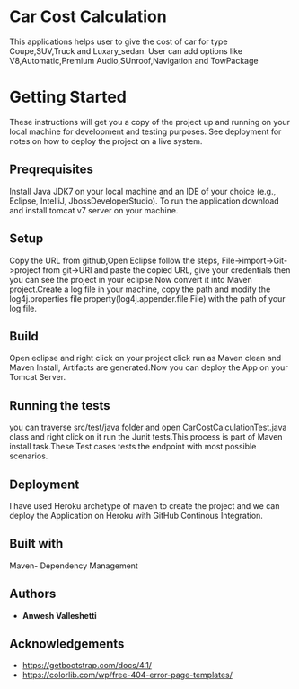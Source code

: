 # Car Cost Calculation
This applications helps user to give the cost of car for type Coupe,SUV,Truck and Luxary_sedan. User can add options like V8,Automatic,Premium Audio,SUnroof,Navigation and TowPackage
# Getting Started
These instructions will get you a copy of the project up and running on your local machine for development and testing purposes. See deployment for notes on how to deploy the project on a live system.
## Preqrequisites ##
Install Java JDK7 on your local machine and an IDE of your choice (e.g., Eclipse, IntelliJ, JbossDeveloperStudio). To run the application download and install tomcat v7 server on your machine.
## Setup ###
Copy the URL from github,Open Eclipse follow the steps, File->import->Git->project from git->URI and paste the copied URL, give your credentials then you can see the project in your eclipse.Now convert it into Maven project.Create a log file in your machine, copy the path and modify the log4j.properties file property(log4j.appender.file.File) with the path of your log file.  
## Build ##
Open eclipse and right click on your project click run as Maven clean and Maven Install, Artifacts are generated.Now you can deploy the App on your Tomcat Server.
## Running the tests ##
you can traverse src/test/java folder and open CarCostCalculationTest.java class and right click on it run the Junit tests.This process is part of Maven install task.These Test cases tests the endpoint with most possible scenarios.
## Deployment ##
I have used Heroku archetype of maven to create the project and we can deploy the Application on Heroku with GitHub Continous Integration.
## Built with ##
Maven- Dependency Management
## Authors ##
* **Anwesh Valleshetti**
## Acknowledgements ##
* https://getbootstrap.com/docs/4.1/
* https://colorlib.com/wp/free-404-error-page-templates/
